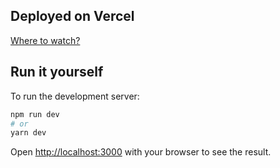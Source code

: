 ## Deployed on Vercel

[Where to watch?](https://where-to-watch-lucadard.vercel.app/)
## Run it yourself

To run the development server:

```bash
npm run dev
# or
yarn dev
```

Open [http://localhost:3000](http://localhost:3000) with your browser to see the result.


